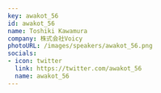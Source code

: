 ```yaml
---
key: awakot_56
id: awakot_56
name: Toshiki Kawamura
company: 株式会社Voicy
photoURL: /images/speakers/awakot_56.png
socials:
- icon: twitter
  link: https://twitter.com/awakot_56
  name: awakot_56
---
```

